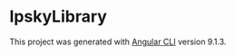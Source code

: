 # IpskyLibrary

This project was generated with [Angular CLI](https://github.com/angular/angular-cli) version 9.1.3.
